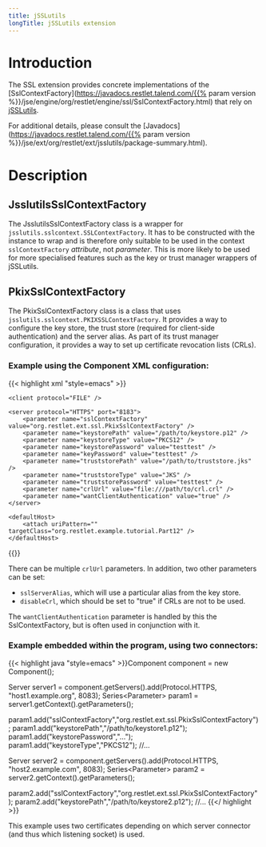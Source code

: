 ```yaml
---
title: jSSLutils
longTitle: jSSLutils extension
---
```

# Introduction

The SSL extension provides concrete implementations of the
[SslContextFactory](https://javadocs.restlet.talend.com/{{% param version %}}/jse/engine/org/restlet/engine/ssl/SslContextFactory.html)
that rely on
[jSSLutils](http://code.google.com/p/jsslutils/).

For additional details, please consult the
[Javadocs](https://javadocs.restlet.talend.com/{{% param version %}}/jse/ext/org/restlet/ext/jsslutils/package-summary.html).

# Description

## JsslutilsSslContextFactory

The JsslutilsSslContextFactory class is a wrapper for
`jsslutils.sslcontext.SSLContextFactory`. It has to be constructed with
the instance to wrap and is therefore only suitable to be used in the
context `sslContextFactory` *attribute*, not *parameter*. This is more
likely to be used for more specialised features such as the key or trust
manager wrappers of jSSLutils.

## PkixSslContextFactory

The PkixSslContextFactory class is a class that uses
`jsslutils.sslcontext.PKIXSSLContextFactory`. It provides a way to
configure the key store, the trust store (required for client-side
authentication) and the server alias. As part of its trust manager
configuration, it provides a way to set up certificate revocation lists
(CRLs).

### Example using the Component XML configuration:

{{< highlight xml "style=emacs" >}}<component xmlns="http://www.restlet.org/schemas/1.1/Component"
    xmlns:xsi="http://www.w3.org/2001/XMLSchema-instance"
    xsi:schemaLocation="http://www.restlet.org/schemas/1.1/Component">

    <client protocol="FILE" />

    <server protocol="HTTPS" port="8183">
        <parameter name="sslContextFactory" value="org.restlet.ext.ssl.PkixSslContextFactory" />
        <parameter name="keystorePath" value="/path/to/keystore.p12" />
        <parameter name="keystoreType" value="PKCS12" />
        <parameter name="keystorePassword" value="testtest" />
        <parameter name="keyPassword" value="testtest" />
        <parameter name="truststorePath" value="/path/to/truststore.jks" />
        <parameter name="truststoreType" value="JKS" />
        <parameter name="truststorePassword" value="testtest" />
        <parameter name="crlUrl" value="file:///path/to/crl.crl" />
        <parameter name="wantClientAuthentication" value="true" />
    </server>

    <defaultHost>
        <attach uriPattern="" targetClass="org.restlet.example.tutorial.Part12" />
    </defaultHost>
</component>
{{</ highlight >}}

There can be multiple `crlUrl` parameters. In addition, two other
parameters can be set:

-   `sslServerAlias`, which will use a particular alias from the key
    store.
-   `disableCrl`, which should be set to "true" if CRLs are not to be
    used.

The `wantClientAuthentication` parameter is handled by this the
SslContextFactory, but is often used in conjunction with it.

### Example embedded within the program, using two connectors:

{{< highlight java "style=emacs" >}}Component component = new Component();

Server server1 = component.getServers().add(Protocol.HTTPS,
   "host1.example.org", 8083);
Series&lt;Parameter&gt; param1 = server1.getContext().getParameters();

param1.add("sslContextFactory","org.restlet.ext.ssl.PkixSslContextFactory");
param1.add("keystorePath","/path/to/keystore1.p12");
param1.add("keystorePassword","...");
param1.add("keystoreType","PKCS12");
//...

Server server2 = component.getServers().add(Protocol.HTTPS,
   "host2.example.com", 8083);
Series&lt;Parameter&gt; param2 = server2.getContext().getParameters();

param2.add("sslContextFactory","org.restlet.ext.ssl.PkixSslContextFactory");
param2.add("keystorePath","/path/to/keystore2.p12");
//...
{{</ highlight >}}

This example uses two certificates depending on which server connector
(and thus which listening socket) is used.
